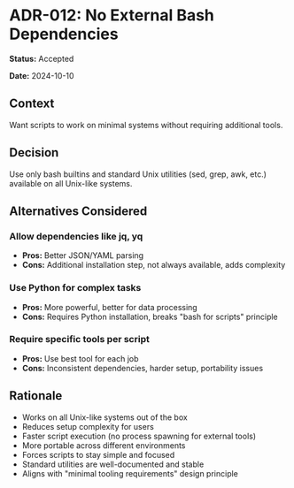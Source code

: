 # ADR-012: No External Bash Dependencies

**Status:** Accepted

**Date:** 2024-10-10

## Context

Want scripts to work on minimal systems without requiring additional tools.

## Decision

Use only bash builtins and standard Unix utilities (sed, grep, awk, etc.) available on all Unix-like systems.

## Alternatives Considered

### Allow dependencies like jq, yq
- **Pros:** Better JSON/YAML parsing
- **Cons:** Additional installation step, not always available, adds complexity

### Use Python for complex tasks
- **Pros:** More powerful, better for data processing
- **Cons:** Requires Python installation, breaks "bash for scripts" principle

### Require specific tools per script
- **Pros:** Use best tool for each job
- **Cons:** Inconsistent dependencies, harder setup, portability issues

## Rationale

- Works on all Unix-like systems out of the box
- Reduces setup complexity for users
- Faster script execution (no process spawning for external tools)
- More portable across different environments
- Forces scripts to stay simple and focused
- Standard utilities are well-documented and stable
- Aligns with "minimal tooling requirements" design principle
